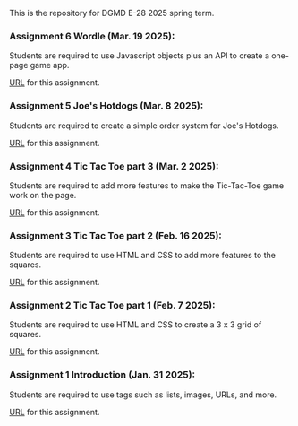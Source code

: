This is the repository for DGMD E-28 2025 spring term. 

### Assignment 6 Wordle (Mar. 19 2025):
Students are required to use Javascript objects plus an API to create a one-page game app.

[URL](https://johnnybean181.github.io/assignments_dgmd_e28/hw6/wordle.html) for this assignment.

### Assignment 5 Joe's Hotdogs (Mar. 8 2025):
Students are required to create a simple order system for Joe's Hotdogs.

[URL](https://johnnybean181.github.io/assignments_dgmd_e28/hw5/hw5.html) for this assignment.

### Assignment 4 Tic Tac Toe part 3 (Mar. 2 2025):
Students are required to add more features to make the Tic-Tac-Toe game work on the page.

[URL](https://johnnybean181.github.io/assignments_dgmd_e28/hw4/ttt5.html) for this assignment.

### Assignment 3 Tic Tac Toe part 2 (Feb. 16 2025):
Students are required to use HTML and CSS to add more features to the squares.

[URL](https://johnnybean181.github.io/assignments_dgmd_e28/hw3/ttt3.html) for this assignment.

### Assignment 2 Tic Tac Toe part 1 (Feb. 7 2025):
Students are required to use HTML and CSS to create a 3 x 3 grid of squares.

[URL](https://johnnybean181.github.io/assignments_dgmd_e28/hw2/ttt1.html) for this assignment.

### Assignment 1 Introduction (Jan. 31 2025):
Students are required to use tags such as lists, images, URLs, and more.

[URL](https://johnnybean181.github.io/assignments_dgmd_e28/) for this assignment.
